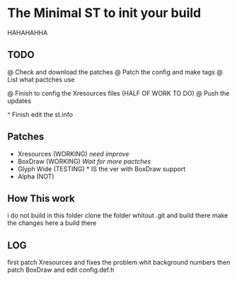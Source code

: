 # The Minimal ST to init your build
HAHAHAHHA

## TODO
@ Check and download the patches
@ Patch the config and make tags
@ List what pactches use

@ Finish to config the Xresources files (HALF OF WORK TO DO)
@ Push the updates 


^ Finish edit the st.info




## Patches
- Xresources (WORKING) *need improve*
- BoxDraw (WORKING) *Wait for more pactches*
- Glyph Wide (TESTING) * IS the ver with BoxDraw support
- Alpha (NOT)



## How This work
i do not build in this folder clone the folder whitout
.git and build there make the changes here a build there


## LOG
first patch Xresources and fixes the problem whit background numbers
then patch BoxDraw and edit config.def.h 

